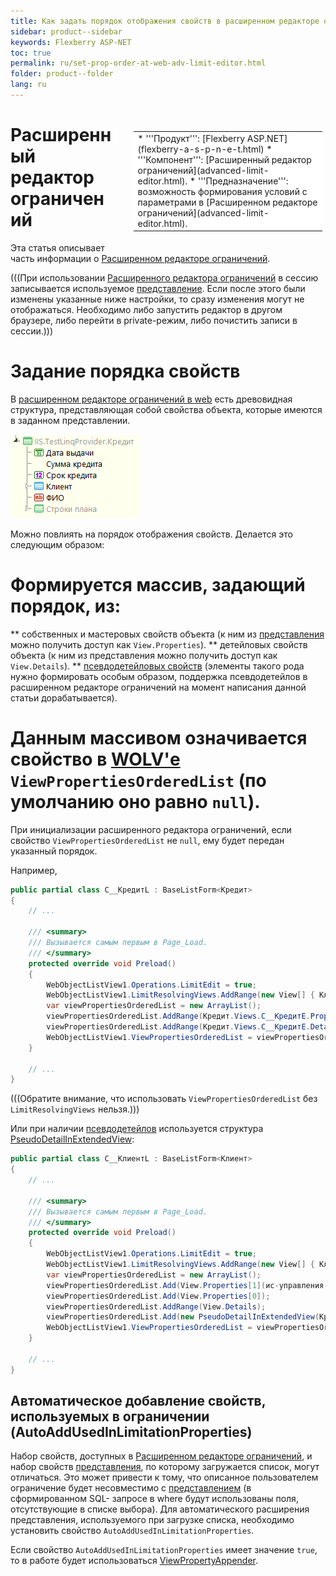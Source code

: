 ```yaml
---
title: Как задать порядок отображения свойств в расширенном редакторе ограничений в web
sidebar: product--sidebar
keywords: Flexberry ASP-NET
toc: true
permalink: ru/set-prop-order-at-web-adv-limit-editor.html
folder: product--folder
lang: ru
---
```


<div style="margin:5px; padding-left:28px; float:right; width:60%; outline:1px solid white;">
<br>
<table border="0" width="100%" bgcolor="#6495ED">
<tbody><tr><td bgcolor="#FFFFFF">
* '''Продукт''': [Flexberry ASP.NET](flexberry-a-s-p-n-e-t.html)
* '''Компонент''': [Расширенный редактор ограничений](advanced-limit-editor.html).
* '''Предназначение''': возможность формирования условий с параметрами в [Расширенном редакторе ограничений](advanced-limit-editor.html).
</td>
</tr></tbody></table></a>
</div>



# Расширенный редактор ограничений
Эта статья описывает часть информации о [Расширенном редакторе ограничений](advanced-limit-editor.html).

(((<msg type=important head='Применение изменений'>При использовании [Расширенного редактора ограничений](advanced-limit-editor.html) в сессию записывается используемое [представление](view-definition.html). Если после этого были изменены указанные ниже настройки, то сразу изменения могут не отображаться. Необходимо либо запустить редактор в другом браузере, либо перейти в private-режим, либо почистить записи в сессии.</msg>)))

# Задание порядка свойств
В [расширенном редакторе ограничений в web](advanced-limit-editor.html) есть древовидная структура, представляющая собой свойства объекта, которые имеются в заданном представлении.

![](/images/pages/img/page/SetPropOrderAtWebAdvLimitEditor/WebAdvLimitTree.png)

<!--В версии после 11.07.2013-->
Можно повлиять на порядок отображения свойств. Делается это следующим образом: 

# Формируется массив, задающий порядок, из:
** собственных и мастеровых свойств объекта (к ним из [представления](view-definition.html) можно получить доступ как `View.Properties`).
** детейловых свойств объекта (к ним из представления можно получить доступ как `View.Details`).
** [псевдодетейловых свойств](l-i-n-q-provider.html) (элементы такого рода нужно формировать особым образом, поддержка псевдодетейлов в расширенном редакторе ограничений на момент написания данной статьи дорабатывается).
# Данным массивом означивается свойство в [WOLV'е](web-object-list-view.html) `ViewPropertiesOrderedList` (по умолчанию оно равно `null`).

При инициализации расширенного редактора ограничений, если свойство `ViewPropertiesOrderedList` не `null`, ему будет передан указанный порядок.

Например,
```cs
public partial class C__КредитL : BaseListForm<Кредит>
{
	// ...
	
	/// <summary>
	/// Вызывается самым первым в Page_Load.
	/// </summary>
	protected override void Preload()
	{
		WebObjectListView1.Operations.LimitEdit = true;
		WebObjectListView1.LimitResolvingViews.AddRange(new View[] { Клиент.Views.C__КлиентE, Кредит.Views.C__КредитE });
		var viewPropertiesOrderedList = new ArrayList();
		viewPropertiesOrderedList.AddRange(Кредит.Views.C__КредитE.Properties);
		viewPropertiesOrderedList.AddRange(Кредит.Views.C__КредитE.Details);
		WebObjectListView1.ViewPropertiesOrderedList = viewPropertiesOrderedList;
	}
	
	// ...
}
```
(((<msg type=Important>Обратите внимание, что использовать `ViewPropertiesOrderedList` без `LimitResolvingViews` нельзя.</msg>)))

Или при наличии [псевдодетейлов](details-at-adv-limit-editor.html) используется структура [PseudoDetailInExtendedView](pseudo-detail-in-extended-view.html):
```cs
public partial class C__КлиентL : BaseListForm<Клиент>
{
	// ...
	
	/// <summary>
	/// Вызывается самым первым в Page_Load.
	/// </summary>
	protected override void Preload()
	{
		WebObjectListView1.Operations.LimitEdit = true;
		WebObjectListView1.LimitResolvingViews.AddRange(new View[] { Клиент.Views.КлиентE, Кредит.Views.КредитE });
		var viewPropertiesOrderedList = new ArrayList();
		viewPropertiesOrderedList.Add(View.Properties[1](ис-управления-проектами_1.html));
		viewPropertiesOrderedList.Add(View.Properties[0]);
		viewPropertiesOrderedList.AddRange(View.Details);
		viewPropertiesOrderedList.Add(new PseudoDetailInExtendedView(Кредит.Views.КредитE, Information.ExtractPropertyPath<Клиент>(x => x.ФИО), "Кредит_Клиент"));
		WebObjectListView1.ViewPropertiesOrderedList = viewPropertiesOrderedList;
	}
	
	// ...
}
```

## Автоматическое добавление свойств, используемых в ограничении (AutoAddUsedInLimitationProperties)
Набор свойств, доступных в [Расширенном редакторе ограничений](advanced-limit-editor.html), и набор свойств [представления](view-definition.html), по которому загружается список, могут отличаться. Это может привести к тому, что описанное пользователем ограничение будет несовместимо с [представлением](view-definition.html) (в сформированном SQL- запросе в where будут использованы поля, отсутствующие в списке выбора).  Для автоматического расширения представления, используемого при загрузке списка, необходимо установить свойство `AutoAddUsedInLimitationProperties`.

Если свойство `AutoAddUsedInLimitationProperties` имеет значение `true`, то в работе будет использоваться [ViewPropertyAppender](view-property-appender.html).

